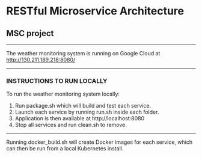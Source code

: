 # RESTful Microservice Architecture
## MSC project

---

The weather monitoring system is running on Google Cloud at http://130.211.189.218:8080/

---

### INSTRUCTIONS TO RUN LOCALLY
To run the weather monitoring system locally:
1. Run package.sh which will build and test each service.
2. Launch each service by running run.sh inside each folder.
3. Application is then available at http://localhost:8080
4. Stop all services and run clean.sh to remove.

---

Running docker_build.sh will create Docker images for each service, which can then be run from a local Kubernetes install.